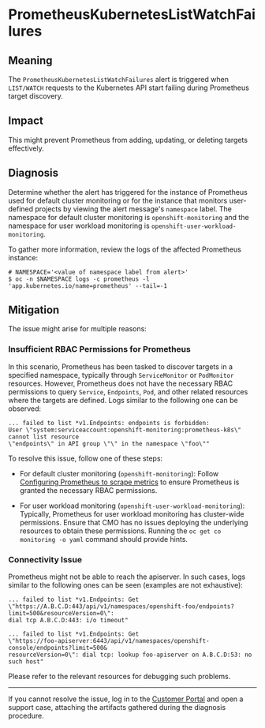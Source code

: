 # PrometheusKubernetesListWatchFailures

## Meaning

The `PrometheusKubernetesListWatchFailures` alert is triggered when `LIST/WATCH`
requests to the Kubernetes API start failing during Prometheus target discovery.

## Impact

This might prevent Prometheus from adding, updating, or deleting targets effectively.

## Diagnosis

Determine whether the alert has triggered for the instance of Prometheus used
for default cluster monitoring or for the instance that monitors user-defined
projects by viewing the alert message's `namespace` label. The namespace for
default cluster monitoring is `openshift-monitoring` and the namespace for
user workload monitoring is `openshift-user-workload-monitoring`.

To gather more information, review the logs of the affected Prometheus instance:

   ```shell
   # NAMESPACE='<value of namespace label from alert>'
   $ oc -n $NAMESPACE logs -c prometheus -l 'app.kubernetes.io/name=prometheus' --tail=-1
   ```

## Mitigation

The issue might arise for multiple reasons:

### Insufficient RBAC Permissions for Prometheus

In this scenario, Prometheus has been tasked to discover targets in a specified
namespace, typically through `ServiceMonitor` or `PodMonitor` resources. However,
Prometheus does not have the necessary RBAC permissions to query `Service`, `Endpoints`,
`Pod`, and other related resources where the targets are defined. Logs similar to
the following one can be observed:

```text
... failed to list *v1.Endpoints: endpoints is forbidden:
User \"system:serviceaccount:openshift-monitoring:prometheus-k8s\" cannot list resource
\"endpoints\" in API group \"\" in the namespace \"foo\""
```

To resolve this issue, follow one of these steps:

- For default cluster monitoring (`openshift-monitoring`): Follow
[Configuring Prometheus to scrape metrics] to ensure Prometheus is granted
the necessary RBAC permissions.

- For user workload monitoring (`openshift-user-workload-monitoring`): Typically,
Prometheus for user workload monitoring has cluster-wide permissions. Ensure
that CMO has no issues deploying the underlying resources to obtain these
permissions. Running the `oc get co monitoring -o yaml` command should provide hints.

### Connectivity Issue

Prometheus might not be able to reach the apiserver. In such cases, logs similar
to the following ones can be seen (examples are not exhaustive):

```text
... failed to list *v1.Endpoints: Get
\"https://A.B.C.D:443/api/v1/namespaces/openshift-foo/endpoints?limit=500&resourceVersion=0\":
dial tcp A.B.C.D:443: i/o timeout"
```

```text
... failed to list *v1.Endpoints: Get
\"https://foo-apiserver:6443/api/v1/namespaces/openshift-console/endpoints?limit=500&
resourceVersion=0\": dial tcp: lookup foo-apiserver on A.B.C.D:53: no such host"
```

Please refer to the relevant resources for debugging such problems.

---

If you cannot resolve the issue, log in to the
[Customer Portal](https://access.redhat.com) and open a support case,
attaching the artifacts gathered during the diagnosis procedure.

[Configuring Prometheus to scrape metrics]: https://rhobs-handbook.netlify.app/products/openshiftmonitoring/collecting_metrics.md/#configuring-prometheus-to-scrape-metrics
